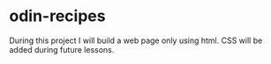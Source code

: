 # odin-recipes

During this project I will build a web page only using html. CSS will be added during future lessons.